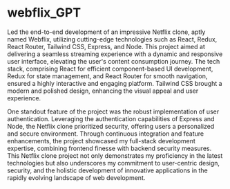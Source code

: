 # webflix_GPT

Led the end-to-end development of an impressive Netflix clone, aptly named Webflix, utilizing cutting-edge technologies such as React, Redux, React Router, Tailwind CSS, Express, and Node. This project aimed at delivering a seamless streaming experience with a dynamic and responsive user interface, elevating the user's content consumption journey. The tech stack, comprising React for efficient component-based UI development, Redux for state management, and React Router for smooth navigation, ensured a highly interactive and engaging platform. Tailwind CSS brought a modern and polished design, enhancing the visual appeal and user experience.

One standout feature of the project was the robust implementation of user authentication. Leveraging the authentication capabilities of Express and Node, the Netflix clone prioritized security, offering users a personalized and secure environment. Through continuous integration and feature enhancements, the project showcased my full-stack development expertise, combining frontend finesse with backend security measures. This Netflix clone project not only demonstrates my proficiency in the latest technologies but also underscores my commitment to user-centric design, security, and the holistic development of innovative applications in the rapidly evolving landscape of web development.
